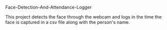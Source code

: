 Face-Detection-And-Attendance-Logger

This project detects the face through the webcam and logs in the time the face is captured in a csv file along with the person's name.
